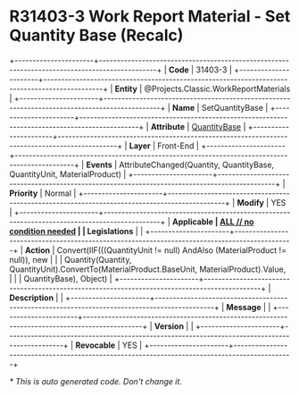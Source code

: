﻿---
erp.type: front-end-business-rule
erp.entity: Projects.Classic.WorkReportMaterials
---

# R31403-3 Work Report Material - Set Quantity Base (Recalc)
+----------------------+----------------------------------------------------------------------------------------------+
| **Code**             | 31403-3                                                                                      |
+----------------------+----------------------------------------------------------------------------------------------+
| **Entity**           | @Projects.Classic.WorkReportMaterials                                                        |
+----------------------+----------------------------------------------------------------------------------------------+
| **Name**             | SetQuantityBase                                                                              |
+----------------------+----------------------------------------------------------------------------------------------+
| **Attribute**        | [QuantityBase](../entities/Projects.Classic.WorkReportMaterials.md#quantitybase)             |
+----------------------+----------------------------------------------------------------------------------------------+
| **Layer**            | Front-End                                                                                    |
+----------------------+----------------------------------------------------------------------------------------------+
| **Events**           | AttributeChanged(Quantity, QuantityBase, QuantityUnit, MaterialProduct)                      |
+----------------------+----------------------------------------------------------------------------------------------+
| **Priority**         | Normal                                                                                       |
+----------------------+----------------------------------------------------------------------------------------------+
| **Modify**           | YES                                                                                          |
+----------------------+----------------------------------------------------------------------------------------------+
| **Applicable         | [ALL // no condition needed](xref:applicable-legislations)                                   |
| Legislations**       |                                                                                              |
+----------------------+----------------------------------------------------------------------------------------------+
| **Action**           | Convert(IIF(((QuantityUnit != null) AndAlso (MaterialProduct != null)), new                  |
|                      | Quantity(Quantity, QuantityUnit).ConvertTo(MaterialProduct.BaseUnit, MaterialProduct).Value, |
|                      |  QuantityBase), Object)                                                                      |
+----------------------+----------------------------------------------------------------------------------------------+
| **Description**      |                                                                                              |
+----------------------+----------------------------------------------------------------------------------------------+
| **Message**          |                                                                                              |
+----------------------+----------------------------------------------------------------------------------------------+
| **Version**          |                                                                                              |
+----------------------+----------------------------------------------------------------------------------------------+
| **Revocable**        | YES                                                                                          |
+----------------------+----------------------------------------------------------------------------------------------+

*\* This is auto generated code. Don't change it.*
